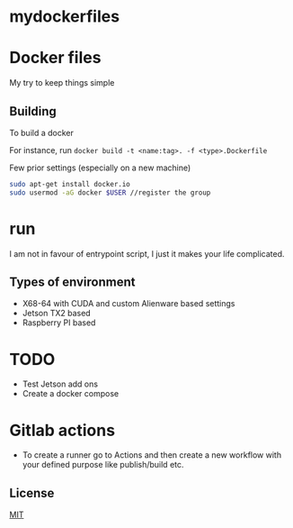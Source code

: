 # mydockerfiles

# Docker files 

My try to keep things simple

## Building

To build a docker

For instance, run ``` docker build -t <name:tag>. -f <type>.Dockerfile ```


Few prior settings (especially on a new machine)


```bash
sudo apt-get install docker.io
sudo usermod -aG docker $USER //register the group

```
# run 

I am not in favour of entrypoint script, I just it makes your life complicated.


## Types of environment

- X68-64 with CUDA and custom Alienware based settings
- Jetson TX2 based
- Raspberry PI based

# TODO

- Test Jetson add ons 
- Create a docker compose

# Gitlab actions

- To create a runner go to Actions and then create a new workflow with your defined purpose like publish/build etc.



## License
[MIT](https://choosealicense.com/licenses/mit/)
